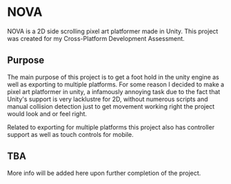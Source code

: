 # NOVA

NOVA is a 2D side scrolling pixel art platformer made in Unity. This project was created for my Cross-Platform Development Assessment.

## Purpose 
The main purpose of this project is to get a foot hold in the unity engine as well as exporting to multiple platforms. For some reason I decided to make a pixel art platformer in unity, a infamously annoying task due to the fact that Unity's support is very lacklustre for 2D, without numerous scripts and manual collision detection just to get movement working right the project would look and or feel right.

Related to exporting for multiple platforms this project also has controller support as well as touch controls for mobile.

## TBA
More info will be added here upon further completion of the project.
